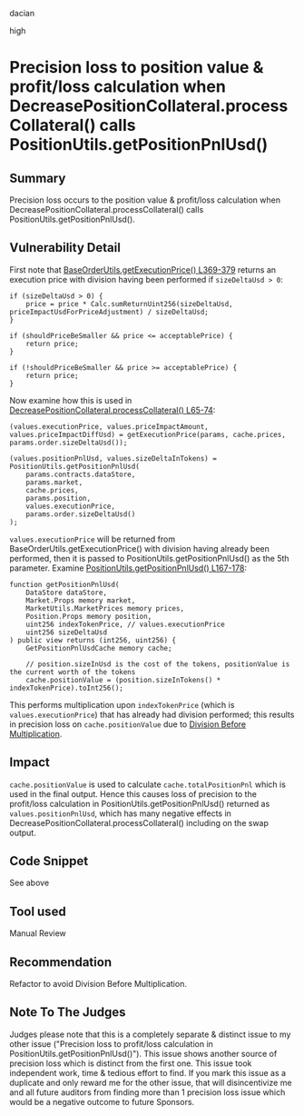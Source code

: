 dacian

high

# Precision loss to position value & profit/loss calculation when DecreasePositionCollateral.processCollateral() calls PositionUtils.getPositionPnlUsd()

## Summary
Precision loss occurs to the position value & profit/loss calculation when DecreasePositionCollateral.processCollateral() calls PositionUtils.getPositionPnlUsd().

## Vulnerability Detail
First note that [BaseOrderUtils.getExecutionPrice() L369-379](https://github.com/sherlock-audit/2023-04-gmx/blob/main/gmx-synthetics/contracts/order/BaseOrderUtils.sol#L369-L379) returns an execution price with division having been performed if ``sizeDeltaUsd > 0``:
```solidity
if (sizeDeltaUsd > 0) {
	price = price * Calc.sumReturnUint256(sizeDeltaUsd, priceImpactUsdForPriceAdjustment) / sizeDeltaUsd;
}

if (shouldPriceBeSmaller && price <= acceptablePrice) {
	return price;
}

if (!shouldPriceBeSmaller && price >= acceptablePrice) {
	return price;
}
``` 
Now examine how this is used in [DecreasePositionCollateral.processCollateral() L65-74](https://github.com/sherlock-audit/2023-04-gmx/blob/main/gmx-synthetics/contracts/position/DecreasePositionCollateralUtils.sol#L65-L74):
```solidity
(values.executionPrice, values.priceImpactAmount, values.priceImpactDiffUsd) = getExecutionPrice(params, cache.prices, params.order.sizeDeltaUsd());

(values.positionPnlUsd, values.sizeDeltaInTokens) = PositionUtils.getPositionPnlUsd(
	params.contracts.dataStore,
	params.market,
	cache.prices,
	params.position,
	values.executionPrice,
	params.order.sizeDeltaUsd()
);
```
``values.executionPrice`` will be returned from BaseOrderUtils.getExecutionPrice() with division having already been performed, then it is passed to PositionUtils.getPositionPnlUsd() as the 5th parameter. Examine [PositionUtils.getPositionPnlUsd() L167-178](https://github.com/sherlock-audit/2023-04-gmx/blob/main/gmx-synthetics/contracts/position/PositionUtils.sol#L167-L178):
```solidity
function getPositionPnlUsd(
	DataStore dataStore,
	Market.Props memory market,
	MarketUtils.MarketPrices memory prices,
	Position.Props memory position,
	uint256 indexTokenPrice, // values.executionPrice
	uint256 sizeDeltaUsd
) public view returns (int256, uint256) {
	GetPositionPnlUsdCache memory cache;

	// position.sizeInUsd is the cost of the tokens, positionValue is the current worth of the tokens
	cache.positionValue = (position.sizeInTokens() * indexTokenPrice).toInt256();
```
This performs multiplication upon ``indexTokenPrice`` (which is ``values.executionPrice``) that has already had division performed; this results in precision loss on ``cache.positionValue`` due to [Division Before Multiplication](https://dacian.me/precision-loss-errors#heading-division-before-multiplication).

## Impact
``cache.positionValue`` is used to calculate ``cache.totalPositionPnl`` which is used in the final output. Hence this causes loss of precision to the profit/loss calculation in PositionUtils.getPositionPnlUsd() returned as ``values.positionPnlUsd``, which has many negative effects in DecreasePositionCollateral.processCollateral() including on the swap output.

## Code Snippet
See above

## Tool used
Manual Review

## Recommendation
Refactor to avoid Division Before Multiplication.

## Note To The Judges
Judges please note that this is a completely separate & distinct issue to my other issue ("Precision loss to profit/loss calculation in PositionUtils.getPositionPnlUsd()"). This issue shows another source of precision loss which is distinct from the first one. This issue took independent work, time & tedious effort to find. If you mark this issue as a duplicate and only reward me for the other issue, that will disincentivize me and all future auditors from finding more than 1 precision loss issue which would be a negative outcome to future Sponsors.